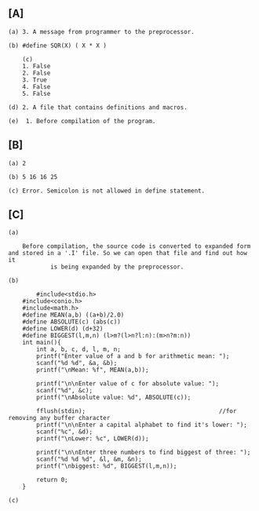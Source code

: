 ## [A]

	(a) 3. A message from programmer to the preprocessor.
      
	(b) #define SQR(X) ( X * X ) 
   
        (c)
		1. False
		2. False
		3. True
		4. False
		5. False
        
	(d) 2. A file that contains definitions and macros.
   
	(e)  1. Before compilation of the program.
   

## [B]

	(a) 2
    
	(b) 5 16 16 25 
    
	(c) Error. Semicolon is not allowed in define statement.

## [C]

	(a) 

		Before compilation, the source code is converted to expanded form and stored in a '.I' file. So we can open that file and find out how it 
                is being expanded by the preprocessor.

	(b)

        	#include<stdio.h>
		#include<conio.h>
		#include<math.h>
		#define MEAN(a,b) ((a+b)/2.0)
		#define ABSOLUTE(c) (abs(c))
		#define LOWER(d) (d+32)
		#define BIGGEST(l,m,n) (l>m?(l>n?l:n):(m>n?m:n))
		int main(){
			int a, b, c, d, l, m, n;
			printf("Enter value of a and b for arithmetic mean: ");
			scanf("%d %d", &a, &b);
			printf("\nMean: %f", MEAN(a,b));
	
			printf("\n\nEnter value of c for absolute value: ");
			scanf("%d", &c);
			printf("\nAbsolute value: %d", ABSOLUTE(c));
	
			fflush(stdin);                                      //for removing any buffer character
			printf("\n\nEnter a capital alphabet to find it's lower: ");
			scanf("%c", &d);
			printf("\nLower: %c", LOWER(d));
	
			printf("\n\nEnter three numbers to find biggest of three: ");
			scanf("%d %d %d", &l, &m, &n);
			printf("\nbiggest: %d", BIGGEST(l,m,n));
	
			return 0;
		}
    
    (c)

    